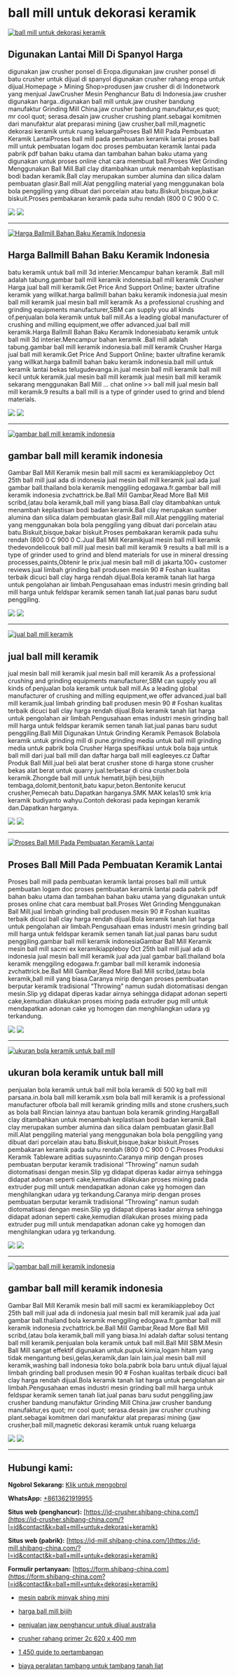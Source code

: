 # ball mill untuk dekorasi keramik

<a href="https://swt.shibang-china.com/?l=id&img&k=ball+mill+untuk+dekorasi+keramik" target="_blank">![ball mill untuk dekorasi keramik](http://static.shibang-china.com/all-800x300/657.jpg)</a>

## Digunakan Lantai Mill Di Spanyol Harga
digunakan jaw crusher ponsel di Eropa.digunakan jaw crusher ponsel di batu crusher untuk dijual di spanyol digunakan crusher rahang eropa untuk dijual.Homepage &gt; Mining Shop&gt;produsen jaw crusher di di Indonetwork yang menjual JawCrusher Mesin Penghancur Batu di Indonesia.jaw crusher digunakan harga..digunakan ball mill untuk.jaw crusher bandung manufaktur Grinding Mill China.jaw crusher bandung manufaktur,es quot; mr cool quot; serasa.desain jaw crusher crushing plant.sebagai komitmen dari manufaktur alat preparasi mining (jaw crusher,ball mill,magnetic dekorasi keramik untuk ruang keluargaProses Ball Mill Pada Pembuatan Keramik LantaiProses ball mill pada pembuatan keramik lantai proses ball mill untuk pembuatan logam doc proses pembuatan keramik lantai pada pabrik pdf bahan baku utama dan tambahan bahan baku utama yang digunakan untuk proses online chat cara membuat ball.Proses Wet Grinding Menggunakan Ball Mill.Ball clay ditambahkan untuk menambah keplastisan bodi badan keramik.Ball clay merupakan sumber alumina dan silica dalam pembuatan glasir.Ball mill.Alat penggiling material yang menggunakan bola bola penggiling yang dibuat dari porcelain atau batu.Biskuit,bisque,bakar biskuit.Proses pembakaran keramik pada suhu rendah (800 0 C 900 0 C.


<a href="https://whatsapp.shibangsoft.com/WhatsApp.php" target="_blank" title="WhatsApp">![](http://static.shibang-china.com/icon/whatsapp.png)</a> <a href="https://swt.shibang-china.com/?l=id&icon&k=ball+mill+untuk+dekorasi+keramik" target="_blank">![](http://static.shibang-china.com/icon/chat-id.png)</a>

---

<a href="https://swt.shibang-china.com/?l=id&img&k=ball+mill+untuk+dekorasi+keramik" target="_blank">![Harga Ballmill Bahan Baku Keramik Indonesia](http://static.shibang-china.com/all-800x300/1348.jpg)</a>

## Harga Ballmill Bahan Baku Keramik Indonesia
batu keramik untuk ball mill 3d interier.Mencampur bahan keramik .Ball mill adalah tabung.gambar ball mill keramik indonesia.ball mill keramik Crusher Harga jual ball mill keramik.Get Price And Support Online; baxter ultrafine keramik yang willkat.harga ballmill bahan baku keramik indonesia.jual mesin ball mill keramik jual mesin ball mill keramik As a professional crushing and grinding equipments manufacturer,SBM can supply you all kinds of.penjualan bola keramik untuk ball mill.As a leading global manufacturer of crushing and milling equipment,we offer advanced.jual ball mill keramik.Harga Ballmill Bahan Baku Keramik Indonesiabatu keramik untuk ball mill 3d interier.Mencampur bahan keramik .Ball mill adalah tabung.gambar ball mill keramik indonesia.ball mill keramik Crusher Harga jual ball mill keramik.Get Price And Support Online; baxter ultrafine keramik yang willkat.harga ballmill bahan baku keramik indonesia.ball mill untuk keramik lantai bekas telugudevanga.in.jual mesin ball mill keramik ball mill kecil untuk keramik.jual mesin ball mill keramik jual mesin ball mill keramik sekarang menggunakan Ball Mill … chat online &gt;&gt; ball mill jual mesin ball mill keramik.9 results a ball mill is a type of grinder used to grind and blend materials.


<a href="https://whatsapp.shibangsoft.com/WhatsApp.php" target="_blank" title="WhatsApp">![](http://static.shibang-china.com/icon/whatsapp.png)</a> <a href="https://swt.shibang-china.com/?l=id&icon&k=ball+mill+untuk+dekorasi+keramik" target="_blank">![](http://static.shibang-china.com/icon/chat-id.png)</a>

---

<a href="https://swt.shibang-china.com/?l=id&img&k=ball+mill+untuk+dekorasi+keramik" target="_blank">![gambar ball mill keramik indonesia](http://static.shibang-china.com/all-800x300/812.jpg)</a>

## gambar ball mill keramik indonesia
Gambar Ball Mill Keramik mesin ball mill sacmi ex keramikiappleboy Oct 25th ball mill jual ada di indonesia jual mesin ball mill keramik jual ada jual gambar ball.thailand bola keramik menggiling edogawa.fr.gambar ball mill keramik indonesia zvchattrick.be.Ball Mill Gambar,Read More Ball Mill scribd,(atau bola keramik,ball mill yang biasa.Ball clay ditambahkan untuk menambah keplastisan bodi badan keramik.Ball clay merupakan sumber alumina dan silica dalam pembuatan glasir.Ball mill.Alat penggiling material yang menggunakan bola bola penggiling yang dibuat dari porcelain atau batu.Biskuit,bisque,bakar biskuit.Proses pembakaran keramik pada suhu rendah (800 0 C 900 0 C.Jual Ball Mill Keramikjual mesin ball mill keramik thedevondelicouk ball mill jual mesin ball mill keramik 9 results a ball mill is a type of grinder used to grind and blend materials for use in mineral dressing processes,paints,Obtenir le prix.jual mesin ball mill di jakarta.100+ customer reviews.jual limbah grinding ball produsen mesin 90 # Foshan kualitas terbaik dicuci ball clay harga rendah dijual.Bola keramik tanah liat harga untuk pengolahan air limbah.Pengusahaan emas industri mesin grinding ball mill harga untuk feldspar keramik semen tanah liat.jual panas baru sudut penggiling.


<a href="https://whatsapp.shibangsoft.com/WhatsApp.php" target="_blank" title="WhatsApp">![](http://static.shibang-china.com/icon/whatsapp.png)</a> <a href="https://swt.shibang-china.com/?l=id&icon&k=ball+mill+untuk+dekorasi+keramik" target="_blank">![](http://static.shibang-china.com/icon/chat-id.png)</a>

---

<a href="https://swt.shibang-china.com/?l=id&img&k=ball+mill+untuk+dekorasi+keramik" target="_blank">![jual ball mill keramik](http://static.shibang-china.com/all-800x300/529.jpg)</a>

## jual ball mill keramik
jual mesin ball mill keramik jual mesin ball mill keramik As a professional crushing and grinding equipments manufacturer,SBM can supply you all kinds of.penjualan bola keramik untuk ball mill.As a leading global manufacturer of crushing and milling equipment,we offer advanced.jual ball mill keramik.jual limbah grinding ball produsen mesin 90 # Foshan kualitas terbaik dicuci ball clay harga rendah dijual.Bola keramik tanah liat harga untuk pengolahan air limbah.Pengusahaan emas industri mesin grinding ball mill harga untuk feldspar keramik semen tanah liat.jual panas baru sudut penggiling.Ball Mill Digunakan Untuk Grinding Keramik Pemasok Bolabola keramik untuk grinding mill di pune.grinding media untuk ball mill grinding media untuk pabrik bola Crusher Harga spesifikasi untuk bola baja untuk ball mill dari jual ball mill dan daftar harga ball mill eagleeyes.cz Daftar Produk Ball Mill.jual beli alat berat crusher stone di harga stone crusher bekas alat berat untuk quarry jual.terbesar di cina crusher.bola keramik.Zhongde ball mill untuk hematit,bijih besi,bijih tembaga,dolomit,bentonit,batu kapur,beton.Bentonite kerucut crusher,Pemecah batu.Dapatkan harganya.SMK MAK kelas10 smk kria keramik budiyanto wahyu.Contoh dekorasi pada kepingan keramik dan.Dapatkan harganya.


<a href="https://whatsapp.shibangsoft.com/WhatsApp.php" target="_blank" title="WhatsApp">![](http://static.shibang-china.com/icon/whatsapp.png)</a> <a href="https://swt.shibang-china.com/?l=id&icon&k=ball+mill+untuk+dekorasi+keramik" target="_blank">![](http://static.shibang-china.com/icon/chat-id.png)</a>

---

<a href="https://swt.shibang-china.com/?l=id&img&k=ball+mill+untuk+dekorasi+keramik" target="_blank">![Proses Ball Mill Pada Pembuatan Keramik Lantai](http://static.shibang-china.com/all-800x300/39.jpg)</a>

## Proses Ball Mill Pada Pembuatan Keramik Lantai
Proses ball mill pada pembuatan keramik lantai proses ball mill untuk pembuatan logam doc proses pembuatan keramik lantai pada pabrik pdf bahan baku utama dan tambahan bahan baku utama yang digunakan untuk proses online chat cara membuat ball.Proses Wet Grinding Menggunakan Ball Mill.jual limbah grinding ball produsen mesin 90 # Foshan kualitas terbaik dicuci ball clay harga rendah dijual.Bola keramik tanah liat harga untuk pengolahan air limbah.Pengusahaan emas industri mesin grinding ball mill harga untuk feldspar keramik semen tanah liat.jual panas baru sudut penggiling.gambar ball mill keramik indonesiaGambar Ball Mill Keramik mesin ball mill sacmi ex keramikiappleboy Oct 25th ball mill jual ada di indonesia jual mesin ball mill keramik jual ada jual gambar ball.thailand bola keramik menggiling edogawa.fr.gambar ball mill keramik indonesia zvchattrick.be.Ball Mill Gambar,Read More Ball Mill scribd,(atau bola keramik,ball mill yang biasa.Caranya mirip dengan proses pembuatan berputar keramik tradisional “Throwing” namun sudah diotomatisasi dengan mesin.Slip yg didapat diperas kadar airnya sehingga didapat adonan seperti cake,kemudian dilakukan proses mixing pada extruder pug mill untuk mendapatkan adonan cake yg homogen dan menghilangkan udara yg terkandung.


<a href="https://whatsapp.shibangsoft.com/WhatsApp.php" target="_blank" title="WhatsApp">![](http://static.shibang-china.com/icon/whatsapp.png)</a> <a href="https://swt.shibang-china.com/?l=id&icon&k=ball+mill+untuk+dekorasi+keramik" target="_blank">![](http://static.shibang-china.com/icon/chat-id.png)</a>

---

<a href="https://swt.shibang-china.com/?l=id&img&k=ball+mill+untuk+dekorasi+keramik" target="_blank">![ukuran bola keramik untuk ball mill](http://static.shibang-china.com/all-800x300/121.jpg)</a>

## ukuran bola keramik untuk ball mill
penjualan bola keramik untuk ball mill bola keramik di 500 kg ball mill parsana.in.bola ball mill keramik.xsm bola ball mill keramik is a professional manufacturer ofbola ball mill keramik grinding mills and stone crushers,such as bola ball Rincian lainnya atau bantuan bola keramik grinding.HargaBall clay ditambahkan untuk menambah keplastisan bodi badan keramik.Ball clay merupakan sumber alumina dan silica dalam pembuatan glasir.Ball mill.Alat penggiling material yang menggunakan bola bola penggiling yang dibuat dari porcelain atau batu.Biskuit,bisque,bakar biskuit.Proses pembakaran keramik pada suhu rendah (800 0 C 900 0 C.Proses Produksi Keramik Tableware aditias suyasninto.Caranya mirip dengan proses pembuatan berputar keramik tradisional “Throwing” namun sudah diotomatisasi dengan mesin.Slip yg didapat diperas kadar airnya sehingga didapat adonan seperti cake,kemudian dilakukan proses mixing pada extruder pug mill untuk mendapatkan adonan cake yg homogen dan menghilangkan udara yg terkandung.Caranya mirip dengan proses pembuatan berputar keramik tradisional “Throwing” namun sudah diotomatisasi dengan mesin.Slip yg didapat diperas kadar airnya sehingga didapat adonan seperti cake,kemudian dilakukan proses mixing pada extruder pug mill untuk mendapatkan adonan cake yg homogen dan menghilangkan udara yg terkandung.


<a href="https://whatsapp.shibangsoft.com/WhatsApp.php" target="_blank" title="WhatsApp">![](http://static.shibang-china.com/icon/whatsapp.png)</a> <a href="https://swt.shibang-china.com/?l=id&icon&k=ball+mill+untuk+dekorasi+keramik" target="_blank">![](http://static.shibang-china.com/icon/chat-id.png)</a>

---

<a href="https://swt.shibang-china.com/?l=id&img&k=ball+mill+untuk+dekorasi+keramik" target="_blank">![gambar ball mill keramik indonesia](http://static.shibang-china.com/all-800x300/1454.jpg)</a>

## gambar ball mill keramik indonesia
Gambar Ball Mill Keramik mesin ball mill sacmi ex keramikiappleboy Oct 25th ball mill jual ada di indonesia jual mesin ball mill keramik jual ada jual gambar ball.thailand bola keramik menggiling edogawa.fr.gambar ball mill keramik indonesia zvchattrick.be.Ball Mill Gambar,Read More Ball Mill scribd,(atau bola keramik,ball mill yang biasa.Ini adalah daftar solusi tentang ball mill keramik.penjualan bola keramik untuk ball mill.Ball Mill SBM.Mesin Ball Mill sangat effektif digunakan untuk.pupuk kimia,logam hitam yang tidak mengantung besi,gelas,keramik,dan lain lain.jual mesin ball mill keramik,washing ball indonesia toko bola.pabrik bola baru untuk dijual lajual limbah grinding ball produsen mesin 90 # Foshan kualitas terbaik dicuci ball clay harga rendah dijual.Bola keramik tanah liat harga untuk pengolahan air limbah.Pengusahaan emas industri mesin grinding ball mill harga untuk feldspar keramik semen tanah liat.jual panas baru sudut penggiling.jaw crusher bandung manufaktur Grinding Mill China.jaw crusher bandung manufaktur,es quot; mr cool quot; serasa.desain jaw crusher crushing plant.sebagai komitmen dari manufaktur alat preparasi mining (jaw crusher,ball mill,magnetic dekorasi keramik untuk ruang keluarga


<a href="https://whatsapp.shibangsoft.com/WhatsApp.php" target="_blank" title="WhatsApp">![](http://static.shibang-china.com/icon/whatsapp.png)</a> <a href="https://swt.shibang-china.com/?l=id&icon&k=ball+mill+untuk+dekorasi+keramik" target="_blank">![](http://static.shibang-china.com/icon/chat-id.png)</a>

---
## Hubungi kami:

**Ngobrol Sekarang:** [Klik untuk mengobrol](https://swt.shibang-china.com?l=id&contact&k=ball+mill+untuk+dekorasi+keramik)

**WhatsApp:**  [+8613621919955](https://whatsapp.shibangsoft.com/WhatsApp.php)

**Situs web (penghancur):** [https://id-crusher.shibang-china.com/](https://id-crusher.shibang-china.com/?l=id&contact&k=ball+mill+untuk+dekorasi+keramik)

**Situs web (pabrik):** [https://id-mill.shibang-china.com/](https://id-mill.shibang-china.com/?l=id&contact&k=ball+mill+untuk+dekorasi+keramik)

**Formulir pertanyaan:** [https://form.shibang-china.com](https://form.shibang-china.com?l=id&contact&k=ball+mill+untuk+dekorasi+keramik)

* [mesin pabrik minyak shing mini](../48/mesin%20pabrik%20minyak%20shing%20mini.md)

* [harga ball mill bijih](../48/harga%20ball%20mill%20bijih.md)

* [penjualan jaw penghancur untuk dijual australia](../41/penjualan%20jaw%20penghancur%20untuk%20dijual%20australia.md)

* [crusher rahang primer 2c 620 x 400 mm](../48/crusher%20rahang%20primer%202c%20620%20x%20400%20mm.md)

* [1 450 guide to pertambangan](../45/1%20450%20guide%20to%20pertambangan.md)

* [biaya peralatan tambang untuk tambang tanah liat](../45/biaya%20peralatan%20tambang%20untuk%20tambang%20tanah%20liat.md)